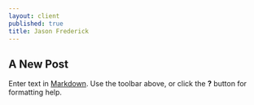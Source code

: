```yaml
---
layout: client
published: true
title: Jason Frederick
---
```

## A New Post

Enter text in [Markdown](http://daringfireball.net/projects/markdown/). Use the toolbar above, or click the **?** button for formatting help.
